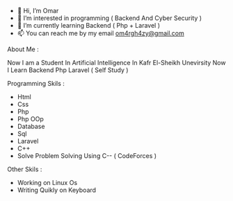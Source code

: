 - 👋 Hi, I’m Omar
- 👀 I’m interested in programming ( Backend And Cyber Security )
- 🌱 I’m currently learning Backend ( Php + Laravel )
- 📫 You can reach me by my email om4rgh4zy@gmail.com

About Me :

Now I am a Student In Artificial Intelligence In Kafr El-Sheikh Unevirsity
Now I Learn Backend Php Laravel ( Self Study )

Programming Skils : 

  - Html
  - Css
  - Php
  - Php OOp
  - Database
  - Sql
  - Laravel
  - C++
  - Solve Problem Solving Using C-- ( CodeForces )

Other Skils :

  - Working on Linux Os
  - Writing Quikly on Keyboard

<!---
P-A-NN-D-A/P-A-NN-D-A is a ✨ special ✨ repository because its `README.md` (this file) appears on your GitHub profile.
You can click the Preview link to take a look at your changes.
--->
